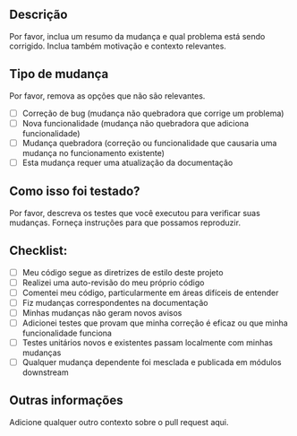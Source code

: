## Descrição
Por favor, inclua um resumo da mudança e qual problema está sendo corrigido. Inclua também motivação e contexto relevantes.

## Tipo de mudança
Por favor, remova as opções que não são relevantes.

- [ ] Correção de bug (mudança não quebradora que corrige um problema)
- [ ] Nova funcionalidade (mudança não quebradora que adiciona funcionalidade)
- [ ] Mudança quebradora (correção ou funcionalidade que causaria uma mudança no funcionamento existente)
- [ ] Esta mudança requer uma atualização da documentação

## Como isso foi testado?
Por favor, descreva os testes que você executou para verificar suas mudanças. Forneça instruções para que possamos reproduzir.

## Checklist:
- [ ] Meu código segue as diretrizes de estilo deste projeto
- [ ] Realizei uma auto-revisão do meu próprio código
- [ ] Comentei meu código, particularmente em áreas difíceis de entender
- [ ] Fiz mudanças correspondentes na documentação
- [ ] Minhas mudanças não geram novos avisos
- [ ] Adicionei testes que provam que minha correção é eficaz ou que minha funcionalidade funciona
- [ ] Testes unitários novos e existentes passam localmente com minhas mudanças
- [ ] Qualquer mudança dependente foi mesclada e publicada em módulos downstream

## Outras informações
Adicione qualquer outro contexto sobre o pull request aqui.
